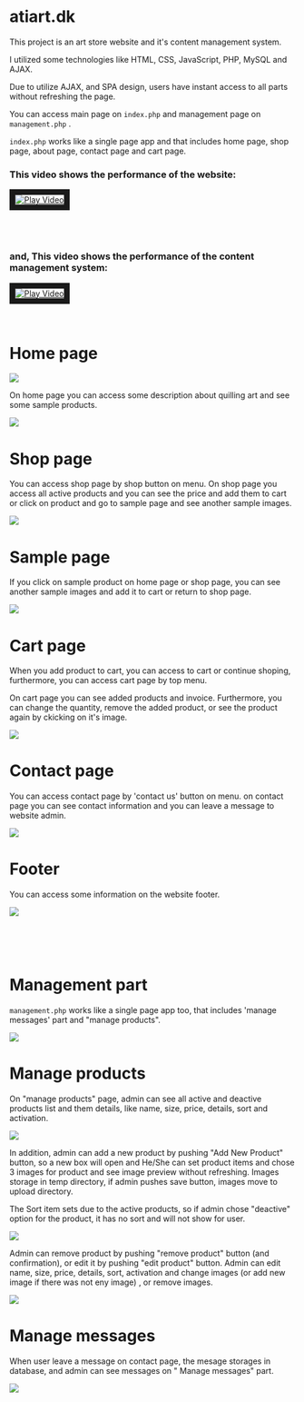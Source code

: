 # atiart.dk

This project is an art store website and it's content management system.

I utilized some technologies like HTML, CSS, JavaScript, PHP, MySQL and AJAX.

Due to utilize AJAX, and SPA design, users have instant access to all parts without refreshing the page.

You can access main page on `index.php` and management page on `management.php` .

`index.php` works like a single page app and that includes home page, shop page, about page, contact page and cart page.

<h3>This video shows the performance of the website:</h3>

<a href="http://www.youtube.com/watch?feature=player_embedded&v=zlTwKIr12_U"
target="_blank"><img src="pictures/pre-video1.jpg" 
alt="Play Video" border="10" /></a>

<br/><br/>

<h3>and, This video shows the performance of the content management system:</h3>

<a href="http://www.youtube.com/watch?feature=player_embedded&v=zlTwKIr12_U"
target="_blank"><img src="pictures/pre-video2jpg" 
alt="Play Video" border="10" /></a>

<br/>

# Home page

<img src="pictures/1.jpg" />

<br/>

On home page you can access some description about quilling art and see some sample products.

<img src="pictures/2.jpg" />

<br/>

# Shop page

You can access shop page by shop button on menu. On shop page you access all active products
and you can see the price and add them to cart or click on product and go to sample page and see another sample images.

<img src="pictures/3.jpg" />

<br/>

# Sample page

If you click on sample product on home page or shop page, you can see another sample images and add it to cart or return to shop page.

<img src="pictures/5.JPG" />

<br/>

# Cart page
When you add product to cart, you can access to cart or continue shoping, furthermore, you can access cart page by top menu.

On cart page you can see added products and invoice. Furthermore, you can change the quantity, remove the added product, or see the product again by ckicking on it's image.

<img src="pictures/8.jpg" />

<br/>

# Contact page

You can access contact page by 'contact us' button on menu. on contact page you can see contact information and you can leave a message to website admin.

<img src="pictures/4.JPG" />

<br/>

# Footer
You can access some information on the website footer.

<img src="pictures/7.JPG" />

<br/><br/><br/>

# Management part

`management.php` works like a single page app too, that includes 'manage messages' part and "manage products".

<img src="pictures/12.jpg" />

<br/>

# Manage products

On "manage products" page, admin can see all active and deactive products list and them details, like name, size, price, details, sort and activation.

<img src="pictures/9.jpg" />

In addition, admin can add a new product by pushing "Add New Product" button, so a new box will open and He/She can set product items and chose 3 images for product and see image preview without refreshing. Images storage in temp directory, if admin pushes save button, images move to upload directory.

The Sort item sets due to the active products, so if admin chose "deactive" option for the product, it has no sort and will not show for user. 

<img src="pictures/10.jpg" />

<br/>

Admin can remove product by pushing "remove product" button (and confirmation), or edit it by pushing "edit product" button. Admin can edit name, size, price, details, sort, activation and change images (or add new image if there was not eny image) , or remove images.

<img src="pictures/11.jpg" />

<br/>

# Manage messages

When user leave a message on contact page, the mesage storages in database, and admin can see messages on " Manage messages" part.

<img src="pictures/13.jpg" />


